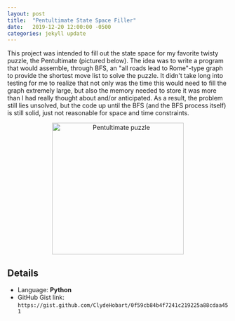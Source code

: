 ```yaml
---
layout: post
title:  "Pentultimate State Space Filler"
date:   2019-12-20 12:00:00 -0500
categories: jekyll update
---
```


This project was intended to fill out the state space for my favorite twisty puzzle, the Pentultimate (pictured below). The idea was to write a program that would assemble, through BFS, an "all roads lead to Rome"-type graph to provide the shortest move list to solve the puzzle. It didn't take long into testing for me to realize that not only was the time this would need to fill the graph extremely large, but also the memory needed to store it was more than I had really thought about and/or anticipated. As a result, the problem still lies unsolved, but the code up until the BFS (and the BFS process itself) is still solid, just not reasonable for space and time constraints.

<div style="text-align:center">
    <img
        src="http://www.twistypuzzles.com/museum/large/01741-07.jpg"
        alt="Pentultimate puzzle"
        title="The Pentultimate (from twistypuzzles.com)"
        width="300px"/>
</div>

## Details

* Language: **Python**
* GitHub Gist link: `https://gist.github.com/ClydeHobart/0f59cb84b4f7241c219225a88cdaa451`

<script src="https://gist.github.com/ClydeHobart/0f59cb84b4f7241c219225a88cdaa451.js"></script>